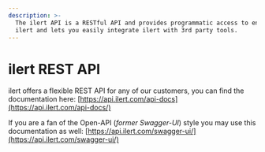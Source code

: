 ```yaml
---
description: >-
  The ilert API is a RESTful API and provides programmatic access to entities in
  ilert and lets you easily integrate ilert with 3rd party tools.
---
```


# ilert REST API

ilert offers a flexible REST API for any of our customers, you can find the documentation here: [https://api.ilert.com/api-docs](https://api.ilert.com/api-docs/)

If you are a fan of the Open-API (_former Swagger-UI_) style you may use this documentation as well: [https://api.ilert.com/swagger-ui/](https://api.ilert.com/swagger-ui/)

